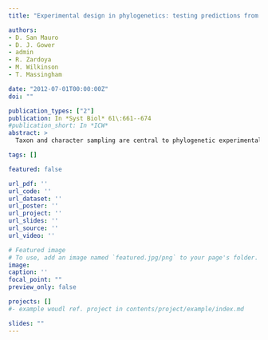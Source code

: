```yaml
---
title: "Experimental design in phylogenetics: testing predictions from expected information"

authors:
- D. San Mauro
- D. J. Gower
- admin
- R. Zardoya
- M. Wilkinson
- T. Massingham

date: "2012-07-01T00:00:00Z"
doi: ""

publication_types: ["2"]
publication: In *Syst Biol* 61\:661--674
#publication_short: In *ICW*
abstract: >
  Taxon and character sampling are central to phylogenetic experimental design; yet, we lack general rules. Goldman introduced a method to construct efficient sampling designs in phylogenetics, based on the calculation of expected Fisher information given a probabilistic model of sequence evolution. The considerable potential of this approach remains largely unexplored. In an earlier study, we applied Goldman's method to a problem in the phylogenetics of caecilian amphibians and made an a priori evaluation and testable predictions of which taxon additions would increase information about a particular weakly supported branch of the caecilian phylogeny by the greatest amount. We have now gathered mitogenomic and rag1 sequences (some newly determined for this study) from additional caecilian species and studied how information (both expected and observed) and bootstrap support vary as each new taxon is individually added to our previous data set. This provides the first empirical test of specific predictions made using Goldman's method for phylogenetic experimental design. Our results empirically validate the top 3 (more intuitive) taxon addition predictions made in our previous study, but only information results validate unambiguously the 4th (less intuitive) prediction. This highlights a complex relationship between information and support, reflecting that each measures different things: Information is related to the ability to estimate branch length accurately and support to the ability to estimate the tree topology accurately. Thus, an increase in information may be correlated with but does not necessitate an increase in support. Our results also provide the first empirical validation of the widely held intuition that additional taxa that join the tree proximal to poorly supported internal branches are more informative and enhance support more than additional taxa that join the tree more distally. Our work supports the view that adding more data for a single (well chosen) taxon may increase phylogenetic resolution and support in weakly supported parts of the tree without adding more characters/genes. Altogether our results corroborate that, although still underexplored, Goldman's method offers a powerful tool for experimental design in molecular phylogenetic studies. However, there are still several drawbacks to overcome, and further assessment of the method is needed in order to make it better understood, more accessible, and able to assess the addition of multiple taxa.

tags: []

featured: false

url_pdf: ''
url_code: ''
url_dataset: ''
url_poster: ''
url_project: ''
url_slides: ''
url_source: ''
url_video: ''

# Featured image
# To use, add an image named `featured.jpg/png` to your page's folder.
image:
caption: ''
focal_point: ""
preview_only: false

projects: []
#- example woudl ref. project in contents/project/example/index.md

slides: ""
---
```

